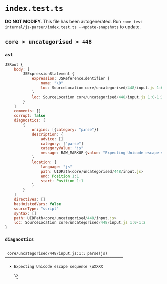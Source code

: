# `index.test.ts`

**DO NOT MODIFY**. This file has been autogenerated. Run `rome test internal/js-parser/index.test.ts --update-snapshots` to update.

## `core > uncategorised > 448`

### `ast`

```javascript
JSRoot {
	body: [
		JSExpressionStatement {
			expression: JSReferenceIdentifier {
				name: "\0"
				loc: SourceLocation core/uncategorised/448/input.js 1:0-1:2 (\0)
			}
			loc: SourceLocation core/uncategorised/448/input.js 1:0-1:2
		}
	]
	comments: []
	corrupt: false
	diagnostics: [
		{
			origins: [{category: "parse"}]
			description: {
				advice: []
				category: ["parse"]
				categoryValue: "js"
				message: RAW_MARKUP {value: "Expecting Unicode escape sequence \\uXXXX"}
			}
			location: {
				language: "js"
				path: UIDPath<core/uncategorised/448/input.js>
				end: Position 1:1
				start: Position 1:1
			}
		}
	]
	directives: []
	hasHoistedVars: false
	sourceType: "script"
	syntax: []
	path: UIDPath<core/uncategorised/448/input.js>
	loc: SourceLocation core/uncategorised/448/input.js 1:0-1:2
}
```

### `diagnostics`

```

 core/uncategorised/448/input.js:1:1 parse(js) ━━━━━━━━━━━━━━━━━━━━━━━━━━━━━━━━━━━━━━━━━━━━━━━━━━━━━

  ✖ Expecting Unicode escape sequence \uXXXX

    \x
     ^


```
